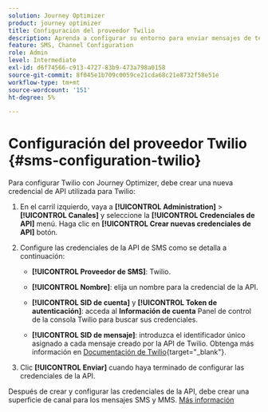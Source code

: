 ```yaml
---
solution: Journey Optimizer
product: journey optimizer
title: Configuración del proveedor Twilio
description: Aprenda a configurar su entorno para enviar mensajes de texto con Journey Optimizer con Twilio
feature: SMS, Channel Configuration
role: Admin
level: Intermediate
exl-id: d6f74566-c913-4727-83b9-473a798a0158
source-git-commit: 8f045e1b709c0059ce21cda68c21e8732f58e51e
workflow-type: tm+mt
source-wordcount: '151'
ht-degree: 5%

---
```


# Configuración del proveedor Twilio {#sms-configuration-twilio}

Para configurar Twilio con Journey Optimizer, debe crear una nueva credencial de API utilizada para Twilio:

1. En el carril izquierdo, vaya a **[!UICONTROL Administration]** > **[!UICONTROL Canales]** y seleccione la **[!UICONTROL Credenciales de API]** menú. Haga clic en **[!UICONTROL Crear nuevas credenciales de API]** botón.

1. Configure las credenciales de la API de SMS como se detalla a continuación:

   * **[!UICONTROL Proveedor de SMS]**: Twilio.

   * **[!UICONTROL Nombre]**: elija un nombre para la credencial de la API.

   * **[!UICONTROL SID de cuenta]** y **[!UICONTROL Token de autenticación]**: acceda al **Información de cuenta** Panel de control de la consola Twilio para buscar sus credenciales.

   * **[!UICONTROL SID de mensaje]**: introduzca el identificador único asignado a cada mensaje creado por la API de Twilio. Obtenga más información en [Documentación de Twilio](https://support.twilio.com/hc/en-us/articles/223134387-What-is-a-Message-SID-){target="_blank"}.

1. Clic **[!UICONTROL Enviar]** cuando haya terminado de configurar las credenciales de la API.

Después de crear y configurar las credenciales de la API, debe crear una superficie de canal para los mensajes SMS y MMS. [Más información](sms-configuration-surface.md)
